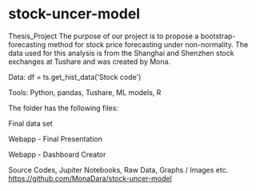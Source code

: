 # stock-uncer-model
Thesis_Project
The purpose of our project is to propose a bootstrap-forecasting method for stock price forecasting under non-normality. 
The data used for this analysis is from the Shanghai and Shenzhen stock exchanges at Tushare and was created by Mona.

Data: df = ts.get_hist_data('Stock code')

Tools: Python, pandas, Tushare, ML models, R

The folder has the following files:

Final data set

Webapp - Final Presentation 

Webapp - Dashboard Creator 

Source Codes, Jupiter Notebooks, Raw Data, Graphs / Images etc. https://github.com/MonaDara/stock-uncer-model
